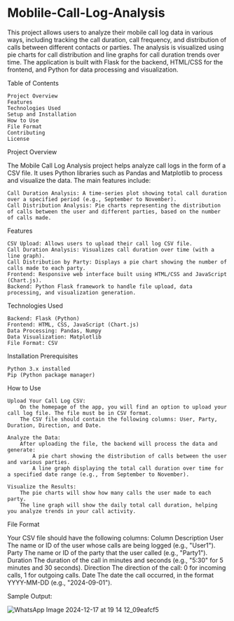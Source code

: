 # Moblile-Call-Log-Analysis
This project allows users to analyze their mobile call log data in various ways, including tracking the call duration, call frequency, and distribution of calls between different contacts or parties. The analysis is visualized using pie charts for call distribution and line graphs for call duration trends over time. The application is built with Flask for the backend, HTML/CSS for the frontend, and Python for data processing and visualization.


Table of Contents

    Project Overview
    Features
    Technologies Used
    Setup and Installation
    How to Use
    File Format
    Contributing
    License

Project Overview

The Mobile Call Log Analysis project helps analyze call logs in the form of a CSV file. It uses Python libraries such as Pandas and Matplotlib to process and visualize the data. The main features include:

    Call Duration Analysis: A time-series plot showing total call duration over a specified period (e.g., September to November).
    Call Distribution Analysis: Pie charts representing the distribution of calls between the user and different parties, based on the number of calls made.

Features

    CSV Upload: Allows users to upload their call log CSV file.
    Call Duration Analysis: Visualizes call duration over time (with a line graph).
    Call Distribution by Party: Displays a pie chart showing the number of calls made to each party.
    Frontend: Responsive web interface built using HTML/CSS and JavaScript (Chart.js).
    Backend: Python Flask framework to handle file upload, data processing, and visualization generation.

Technologies Used

    Backend: Flask (Python)
    Frontend: HTML, CSS, JavaScript (Chart.js)
    Data Processing: Pandas, Numpy
    Data Visualization: Matplotlib
    File Format: CSV

Installation
Prerequisites

    Python 3.x installed
    Pip (Python package manager)

How to Use

    Upload Your Call Log CSV:
        On the homepage of the app, you will find an option to upload your call log file. The file must be in CSV format.
        The CSV file should contain the following columns: User, Party, Duration, Direction, and Date.

    Analyze the Data:
        After uploading the file, the backend will process the data and generate:
            A pie chart showing the distribution of calls between the user and various parties.
            A line graph displaying the total call duration over time for a specified date range (e.g., from September to November).

    Visualize the Results:
        The pie charts will show how many calls the user made to each party.
        The line graph will show the daily total call duration, helping you analyze trends in your call activity.

File Format

Your CSV file should have the following columns:
Column	Description
User	The name or ID of the user whose calls are being logged (e.g., "User1").
Party	The name or ID of the party that the user called (e.g., "Party1").
Duration	The duration of the call in minutes and seconds (e.g., "5:30" for 5 minutes and 30 seconds).
Direction	The direction of the call: 0 for incoming calls, 1 for outgoing calls.
Date	The date the call occurred, in the format YYYY-MM-DD (e.g., "2024-09-01").

Sample Output:

![WhatsApp Image 2024-12-17 at 19 14 12_09eafcf5](https://github.com/user-attachments/assets/4817480e-72c9-4800-a3de-24638499ba5b)


  

